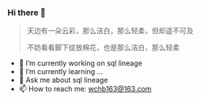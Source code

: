 ### Hi there 👋
> 天边有一朵云彩，那么洁白，那么轻柔，但却遥不可及
> 
> 不妨看看脚下绽放棉花，也是那么洁白，那么轻柔

- 🔭 I’m currently working on sql lineage
- 🌱 I’m currently learning ...
- 💬 Ask me about sql lineage
- 📫 How to reach me: wchb163@163.com


<!--
**wucb/wucb** is a ✨ _special_ ✨ repository because its `README.md` (this file) appears on your GitHub profile.

Here are some ideas to get you started:

- 🔭 I’m currently working on ...
- 🌱 I’m currently learning ...
- 👯 I’m looking to collaborate on ...
- 🤔 I’m looking for help with ...
- 💬 Ask me about ...
- 📫 How to reach me: ...
- 😄 Pronouns: ...
- ⚡ Fun fact: ...
-->
